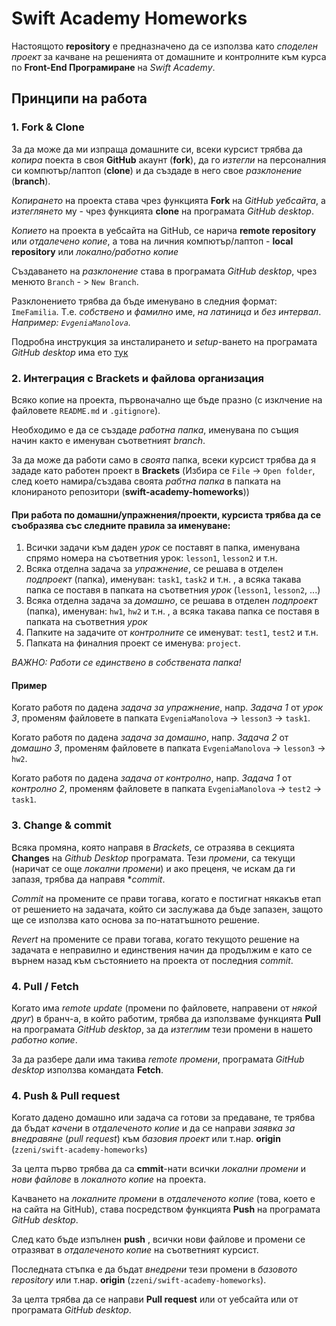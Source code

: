 # Swift Academy Homeworks

Настоящото **repository** е предназначено да се използва като _споделен проект_ за качване на решенията от домашните и контролните към курса по **Front-End Програмиране** на _Swift Academy_.

## Принципи на работа

### 1. Fork & Clone

 За да може да ми изпраща домашните си, всеки курсист трябва да _копира_ поекта в своя **GitHub** акаунт (**fork**), да го _изтегли_ на персоналния си компютър/лаптоп (**clone**) и да създаде в него свое _разклонение_ (**branch**).

_Копирането_ на проекта става чрез функцията **Fork** на _GitHub уебсайта_, а _изтеглянето_ му - чрез функцията **clone** на програмата _GitHub desktop_.  

_Копието_ на проекта в уебсайта на GitHub, се нарича **remote repository** или _отдалечено копие_, а това на личния компютър/лаптоп - **local repository** или _локално/работно копие_

Създаването на _разклонение_ става в програмата _GitHub desktop_, чрез менюто `Branch` - > `New Branch`.

Разклонението трябва да бъде именувано в следния формат: `ImeFamilia`. Т.е. _собствено_ и _фамилно_ име,  _на латиница_ и _без интервал_.  
_Например: `EvgeniaManolova`._

Подробна инструкция за инсталирането и _setup_-ването на програмата _GitHub desktop_ има ето [тук](https://swift-academy.zenlabs.pro/misc/GitHubTutorial.pdf)

### 2. Интеграция с Brackets и файлова организация

Всяко копие на проекта, първоначално ще бъде празно (с изклчение на файловете `README.md` и `.gitignore`). 

Необходимо е да се създаде _работна папка_, именувана по същия начин както е именуван съответният _branch_.

За да може да работи само в _своята_ папка, всеки курсист трябва да я зададе като работен проект в **Brackets** (Избира се `File` -> `Open folder`, след което намира/създава своята _рабтна папка_ в папката на клонираното репозитори (**swift-academy-homeworks**))

#### При работа по домашни/упражнения/проекти, курсиста трябва да се съобразява със следните правила за именуване:

1. Всички задачи към даден _урок_ се поставят в папка, именувана спрямо номера на съответния урок: `lesson1`, `lesson2` и т.н.
1. Всяка отделна задача за _упражнение_, се решава в отделен _подпроект_ (папка), именуван: `task1`, `task2` и т.н. , а всяка такава папка се поставя в папката на съответния _урок_ (`lesson1`, `lesson2`, ...)
1. Всяка отделна задача за _домашно_, се решава в отделен _подпроект_ (папка), именуван: `hw1`, `hw2` и т.н. , а всяка такава папка се поставя в папката на съответния _урок_
1. Папките на задачите от _контролните_ се именуват: `test1`, `test2` и т.н.
1. Папката на финалния проект се именува: `project`.

_ВАЖНО: Работи се единствено в собствената папка!_

#### Пример

Когато работя по дадена _задача за упражнение_, напр. _Задача 1_ от _урок 3_, променям файловете в папката `EvgeniaManolova` -> `lesson3` -> `task1`.

Когато работя по дадена _задача за домашно_, напр. _Задача 2_ от _домашно 3_, променям файловете в папката `EvgeniaManolova` -> `lesson3` -> `hw2`.

Когато работя по дадена _задача от контролно_, напр. _Задача 1_ от _контролно 2_, променям файловете в папката `EvgeniaManolova` -> `test2` -> `task1`.


### 3. Change & commit

Всяка промяна, която направя в *Brackets*, се отразява в секцията **Changes** на *Github Desktop* програмата. Тези _промени_, са текущи (наричат се още _локални промени_) и ако преценя, че искам да ги запазя, трябва да направя **commit*.

_Commit_ на промените се прави тогава, когато е постигнат някакъв етап от решението на задачата, който си заслужава да бъде запазен, защото ще се използва като основа за по-нататъшното решение.

_Revert_ на промените се прави тогава, когато текущото решение на задачата е неправилно и единствения начин да продължим е като се върнем назад към състоянието на проекта от последния _commit_.

### 4. Pull / Fetch

Когато има _remote update_ (промени по файловете, направени от _някой друг_) в бранч-а, в който работим, трябва да използваме функцията **Pull** на програмата _GitHub desktop_, за да _изтеглим_ тези промени в нашето _работно копие_.

За да разбере дали има такива _remote промени_, програмата _GitHub desktop_ използва командата **Fetch**.

### 4. Push & Pull request

Когато дадено домашно или задача са готови за предаване, те трябва да бъдат _качени_ в _отдалеченото копие_ и да се направи _заявка за внедравяне_ (_pull request_) към _базовия проект_ или т.нар. **origin** (`zzeni/swift-academy-homeworks`)

За целта първо трябва да са **cmmit**-нати всички _локални промени_ и _нови файлове_ в _локалното копие_ на проекта.

Качването на _локалните промени_ в _отдалеченото копие_ (това, което е на сайта на GitHub), става посредством функцията **Push** на програмата _GitHub desktop_.

След като бъде изпълнен **push** , всички нови файлове и промени се отразяват в _отдалеченото копие_ на съответният курсист.

Последната стъпка е да бъдат _внедрени_ тези промени в _базовото repository_ или т.нар. **origin** (`zzeni/swift-academy-homeworks`).

За целта трябва да се направи **Pull request** или от уебсайта или от програмата _GitHub desktop_.

